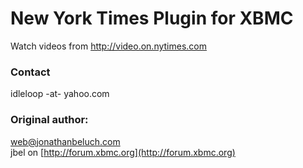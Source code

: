 New York Times Plugin for XBMC
==============================

Watch videos from http://video.on.nytimes.com

### Contact

idleloop -at- yahoo.com

### Original author:

web@jonathanbeluch.com  
jbel on [http://forum.xbmc.org](http://forum.xbmc.org)
